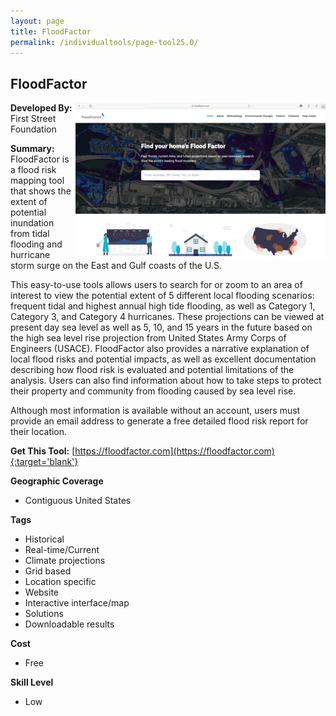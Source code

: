 ```yaml
---
layout: page
title: FloodFactor
permalink: /individualtools/page-tool25.0/
---
```

## FloodFactor

<img src="/images/scaled_250_400/TOOLID_25.0_ScreenCapture-1.png" style="max-height:250px;max-width:400;" align="right"/>

**Developed By:** First Street Foundation

**Summary:** FloodFactor is a flood risk mapping tool that shows the extent of potential inundation from tidal flooding and hurricane storm surge on the East and Gulf coasts of the U.S.

This easy-to-use tools allows users to search for or zoom to an area of interest to view the potential extent of 5 different local flooding scenarios: frequent tidal and highest annual high tide flooding, as well as Category 1, Category 3, and Category 4 hurricanes. These projections can be viewed at present day sea level as well as 5, 10, and 15 years in the future based on the high sea level rise projection from United States Army Corps of Engineers (USACE). FloodFactor also provides a narrative explanation of local flood risks and potential impacts, as well as excellent documentation describing how flood risk is evaluated and potential limitations of the analysis. Users can also find information about how to take steps to protect their property and community from flooding caused by sea level rise. 

Although most information is available without an account, users must provide an email address to generate a free detailed flood risk report for their location. 

**Get This Tool:** [https://floodfactor.com](https://floodfactor.com){:target='blank'}

**Geographic Coverage**

* Contiguous United States

**Tags**

*  Historical 
*  Real-time/Current
*  Climate projections
*  Grid based
*  Location specific
*  Website
*  Interactive interface/map
*  Solutions
*  Downloadable results

**Cost**

* Free

**Skill Level**

* Low
